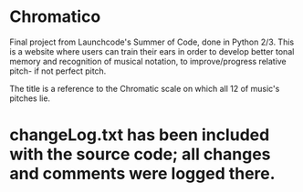 # Chromatico
Final project from Launchcode's Summer of Code, done in Python 2/3.
This is a website where users can train their ears in order to develop better tonal memory and recognition of musical notation, to improve/progress relative pitch- if not perfect pitch.

The title is a reference to the Chromatic scale on which all 12 of music's pitches lie.

# changeLog.txt has been included with the source code; all changes and comments were logged there.
